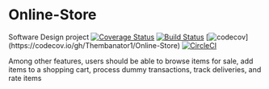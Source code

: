 # Online-Store
Software Design project
[![Coverage Status](https://img.shields.io/coveralls/github/Thembanator1/online-store/main)](https://coveralls.io/github/Thembanator1/online-store?branch=main)
[![Build Status](https://img.shields.io/badge/build-passing-pink.svg)](https://github.com/Thembanator1/online-store/actions)
[![codecov](https://codecov.io/gh/Thembanator1/Online-Store/branch/main/graph/badge.svg?)](https://codecov.io/gh/Thembanator1/Online-Store)
[![CircleCI](https://circleci.com/gh/Thembanator1/Online-Store.svg?style=svg)](https://circleci.com/gh/Thembanator1/Online-Store)




Among other features, users should 
be able to browse items for sale, add items to a shopping cart, process 
dummy transactions, track deliveries, and rate items
